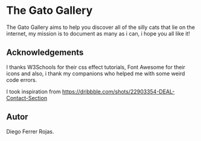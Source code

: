 # The Gato Gallery

The Gato Gallery aims to help you discover all of the silly cats that lie on the internet, my mission is to document as many as i can, i hope you all like it!

## Acknowledgements

I thanks W3Schools for their css effect tutorials, Font Awesome for their icons and also, i thank my companions who helped me with some weird code errors.

I took inspiration from https://dribbble.com/shots/22903354-DEAL-Contact-Section

## Autor

Diego Ferrer Rojas.